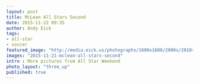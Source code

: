 ```yaml
---
layout: post
title: McLean All Stars Second
date: 2015-11-22 09:35
author: Andy Eick
tags:
- all-star
- soccer
featured_image: "http://media.eick.us/photographs/1600x1600/2000s/2010s/2015/11/2015-11-21/20151121-0331.jpeg"
images: "2015-11-21-mclean-all-stars-second"
intro : More pictures from All Star Weekend
photo_layout: "three_up"
published: true
---
```

